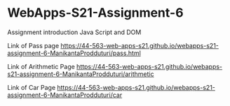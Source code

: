 # WebApps-S21-Assignment-6
Assignment introduction Java Script and DOM

Link of Pass page <https://44-563-web-apps-s21.github.io/webapps-s21-assignment-6-ManikantaProdduturi/pass.html>

Link of Arithmetic Page <https://44-563-web-apps-s21.github.io/webapps-s21-assignment-6-ManikantaProdduturi/arithmetic>

Link of Car Page <https://44-563-web-apps-s21.github.io/webapps-s21-assignment-6-ManikantaProdduturi/car>
